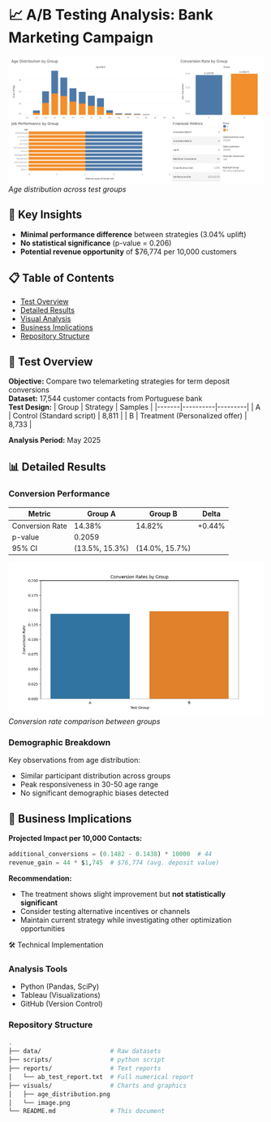 # 📈 A/B Testing Analysis: Bank Marketing Campaign

![Age Distribution](visuals/BankMarketingCampaign.png)  
*Age distribution across test groups*

## 🌟 Key Insights
- **Minimal performance difference** between strategies (3.04% uplift)
- **No statistical significance** (p-value = 0.206)
- **Potential revenue opportunity** of $76,774 per 10,000 customers

## 📋 Table of Contents
- [Test Overview](#-test-overview)
- [Detailed Results](#-detailed-results)
- [Visual Analysis](#-visual-analysis)
- [Business Implications](#-business-implications)
- [Repository Structure](#-repository-structure)

## 🎯 Test Overview
**Objective:** Compare two telemarketing strategies for term deposit conversions  
**Dataset:** 17,544 customer contacts from Portuguese bank  
**Test Design:**
| Group | Strategy | Samples |
|-------|----------|---------|
| A | Control (Standard script) | 8,811 |
| B | Treatment (Personalized offer) | 8,733 |

**Analysis Period:** May 2025

## 📊 Detailed Results
### Conversion Performance
| Metric | Group A | Group B | Delta |
|--------|---------|---------|-------|
| Conversion Rate | 14.38% | 14.82% | +0.44% |
| p-value | 0.2059 | | |
| 95% CI | (13.5%, 15.3%) | (14.0%, 15.7%) | |

![Conversion Rates](visuals/conversion_rates.png)  
*Conversion rate comparison between groups*

### Demographic Breakdown
Key observations from age distribution:
- Similar participant distribution across groups
- Peak responsiveness in 30-50 age range
- No significant demographic biases detected

## 💼 Business Implications
**Projected Impact per 10,000 Contacts:**
```python
additional_conversions = (0.1482 - 0.1438) * 10000  # 44
revenue_gain = 44 * $1,745  # $76,774 (avg. deposit value)
```
**Recommendation:**  
- The treatment shows slight improvement but **not statistically significant**  
- Consider testing alternative incentives or channels  
- Maintain current strategy while investigating other optimization opportunities

🛠 Technical Implementation

### Analysis Tools  
- Python (Pandas, SciPy)  
- Tableau (Visualizations)  
- GitHub (Version Control)  

### Repository Structure  
```bash
.
├── data/                   # Raw datasets
├── scripts/                # python script
├── reports/                # Text reports
│   └── ab_test_report.txt  # Full numerical report
├── visuals/                # Charts and graphics
│   ├── age_distribution.png
│   └── image.png
└── README.md               # This document

